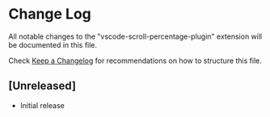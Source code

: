 # Change Log
All notable changes to the "vscode-scroll-percentage-plugin" extension will be documented in this file.

Check [Keep a Changelog](http://keepachangelog.com/) for recommendations on how to structure this file.

## [Unreleased]
- Initial release